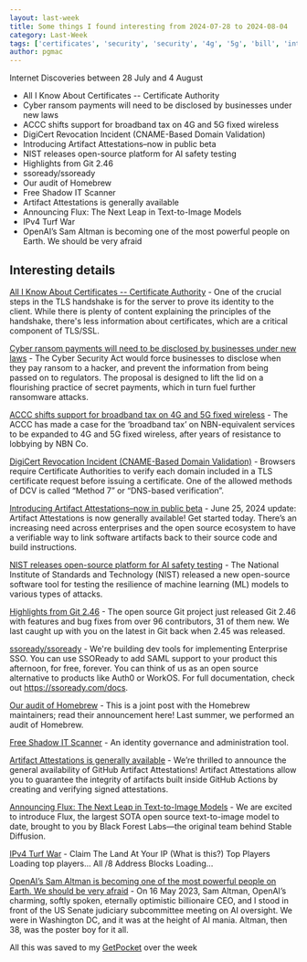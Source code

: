 ```yaml
---
layout: last-week
title: Some things I found interesting from 2024-07-28 to 2024-08-04
category: Last-Week
tags: ['certificates', 'security', 'security', '4g', '5g', 'bill', 'internet', 'nbnco', 'certificates', 'devsecops', 'github', 'security', 'ai', 'security', 'testing', 'git', 'releases', 'authentication', 'open source', 'saml', 'sso', 'macos', 'security', 'identity', 'security', 'github', 'secu', 'ai', 'image', 'open source', 'text', 'games', 'networks', 'proxy', 'security', 'ai']
author: pgmac
---
```


Internet Discoveries between 28 July and  4 August
- All I Know About Certificates -- Certificate Authority
- Cyber ransom payments will need to be disclosed by businesses under new laws
- ACCC shifts support for broadband tax on 4G and 5G fixed wireless
- DigiCert Revocation Incident (CNAME-Based Domain Validation)
- Introducing Artifact Attestations–now in public beta
- NIST releases open-source platform for AI safety testing
- Highlights from Git 2.46
- ssoready/ssoready
- Our audit of Homebrew
- Free Shadow IT Scanner
- Artifact Attestations is generally available
- Announcing Flux: The Next Leap in Text-to-Image Models
- IPv4 Turf War
- OpenAI’s Sam Altman is becoming one of the most powerful people on Earth. We should be very afraid

## Interesting details

<a name="All I Know About Certificates -- Certificate Authority">[All I Know About Certificates -- Certificate Authority](https://www.pixelstech.net/article/1722045726-All-I-Know-About-Certificates----Certificate-Authority)</a> - One of the crucial steps in the TLS handshake is for the server to prove its identity to the client. While there is plenty of content explaining the principles of the handshake, there's less information about certificates, which are a critical component of TLS/SSL.

<a name="Cyber ransom payments will need to be disclosed by businesses under new laws">[Cyber ransom payments will need to be disclosed by businesses under new laws](https://www.abc.net.au/news/2024-07-30/cyber-ransom-payments-new-laws-before-parliament/104113038)</a> - The Cyber Security Act would force businesses to disclose when they pay ransom to a hacker, and prevent the information from being passed on to regulators. The proposal is designed to lift the lid on a flourishing practice of secret payments, which in turn fuel further ransomware attacks.

<a name="ACCC shifts support for broadband tax on 4G and 5G fixed wireless">[ACCC shifts support for broadband tax on 4G and 5G fixed wireless](https://www.itnews.com.au/news/accc-shifts-support-for-broadband-tax-on-4g-and-5g-fixed-wireless-610215)</a> - The ACCC has made a case for the ‘broadband tax’ on NBN-equivalent services to be expanded to 4G and 5G fixed wireless, after years of resistance to lobbying by NBN Co.

<a name="DigiCert Revocation Incident (CNAME-Based Domain Validation)">[DigiCert Revocation Incident (CNAME-Based Domain Validation)](https://www.digicert.com/support/certificate-revocation-incident)</a> - Browsers require Certificate Authorities to verify each domain included in a TLS certificate request before issuing a certificate. One of the allowed methods of DCV is called “Method 7” or “DNS-based verification”.

<a name="Introducing Artifact Attestations–now in public beta">[Introducing Artifact Attestations–now in public beta](https://github.blog/news-insights/product-news/introducing-artifact-attestations-now-in-public-beta/)</a> - June 25, 2024 update: Artifact Attestations is now generally available! Get started today. There’s an increasing need across enterprises and the open source ecosystem to have a verifiable way to link software artifacts back to their source code and build instructions.

<a name="NIST releases open-source platform for AI safety testing">[NIST releases open-source platform for AI safety testing](https://www.scmagazine.com/news/nist-releases-open-source-platform-for-ai-safety-testing)</a> - The National Institute of Standards and Technology (NIST) released a new open-source software tool for testing the resilience of machine learning (ML) models to various types of attacks.

<a name="Highlights from Git 2.46">[Highlights from Git 2.46](https://github.blog/open-source/git/highlights-from-git-2-46/)</a> - The open source Git project just released Git 2.46 with features and bug fixes from over 96 contributors, 31 of them new. We last caught up with you on the latest in Git back when 2.45 was released.

<a name="ssoready/ssoready">[ssoready/ssoready](https://github.com/ssoready/ssoready)</a> - We're building dev tools for implementing Enterprise SSO. You can use SSOReady to add SAML support to your product this afternoon, for free, forever. You can think of us as an open source alternative to products like Auth0 or WorkOS. For full documentation, check out https://ssoready.com/docs.

<a name="Our audit of Homebrew">[Our audit of Homebrew](https://blog.trailofbits.com/2024/07/30/our-audit-of-homebrew/)</a> - This is a joint post with the Homebrew maintainers; read their announcement here! Last summer, we performed an audit of Homebrew.

<a name="Free Shadow IT Scanner">[Free Shadow IT Scanner](https://www.accessowl.io/scan)</a> - An identity governance and administration tool.

<a name="Artifact Attestations is generally available">[Artifact Attestations is generally available](https://github.blog/changelog/2024-06-25-artifact-attestations-is-generally-available/)</a> - We’re thrilled to announce the general availability of GitHub Artifact Attestations! Artifact Attestations allow you to guarantee the integrity of artifacts built inside GitHub Actions by creating and verifying signed attestations.

<a name="Announcing Flux: The Next Leap in Text-to-Image Models">[Announcing Flux: The Next Leap in Text-to-Image Models](https://blog.fal.ai/flux-the-largest-open-sourced-text2img-model-now-available-on-fal/)</a> - We are excited to introduce Flux, the largest SOTA open source text-to-image model to date, brought to you by Black Forest Labs—the original team behind Stable Diffusion.

<a name="IPv4 Turf War">[IPv4 Turf War](http://ipv4.games/)</a> - Claim The Land At Your IP (What is this?) Top Players Loading top players... All /8 Address Blocks Loading...

<a name="OpenAI’s Sam Altman is becoming one of the most powerful people on Earth. We should be very afraid">[OpenAI’s Sam Altman is becoming one of the most powerful people on Earth. We should be very afraid](https://www.theguardian.com/technology/article/2024/aug/03/open-ai-sam-altman-chatgpt-gary-marcus-taming-silicon-valley)</a> - On 16 May 2023, Sam Altman, OpenAI’s charming, softly spoken, eternally optimistic billionaire CEO, and I stood in front of the US Senate judiciary subcommittee meeting on AI oversight. We were in Washington DC, and it was at the height of AI mania. Altman, then 38, was the poster boy for it all.

All this was saved to my [GetPocket](https://getpocket.com/) over the week
